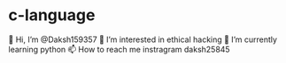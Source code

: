 # c-language
👋 Hi, I’m @Daksh159357
👀 I’m interested in ethical hacking
🌱 I’m currently learning python
📫 How to reach me instragram daksh25845
